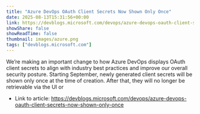 ```yaml
---
title: "Azure DevOps OAuth Client Secrets Now Shown Only Once"
date: 2025-08-13T15:31:56+00:00
link: https://devblogs.microsoft.com/devops/azure-devops-oauth-client-secrets-now-shown-only-once
showShare: false
showReadTime: false
thumbnail: images/azure.png
tags: ["devblogs.microsoft.com"]
---
```

We’re making an important change to how Azure DevOps displays OAuth client secrets to align with industry best practices and improve our overall security posture. Starting September, newly generated client secrets will be shown only once at the time of creation. After that, they will no longer be retrievable via the UI or

- Link to article: https://devblogs.microsoft.com/devops/azure-devops-oauth-client-secrets-now-shown-only-once